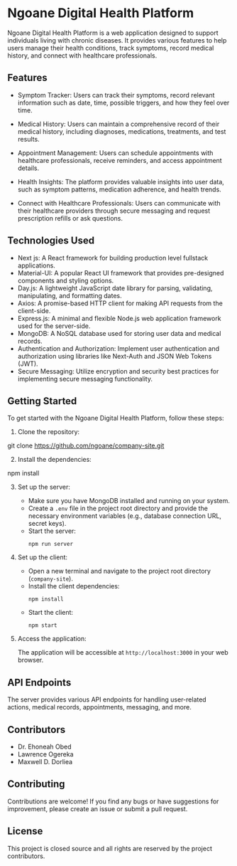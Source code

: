 # Ngoane Digital Health Platform

Ngoane Digital Health Platform is a web application designed to support individuals living with chronic diseases. It provides various features to help users manage their health conditions, track symptoms, record medical history, and connect with healthcare professionals.

## Features

- Symptom Tracker: Users can track their symptoms, record relevant information such as date, time, possible triggers, and how they feel over time.

- Medical History: Users can maintain a comprehensive record of their medical history, including diagnoses, medications, treatments, and test results.

- Appointment Management: Users can schedule appointments with healthcare professionals, receive reminders, and access appointment details.

- Health Insights: The platform provides valuable insights into user data, such as symptom patterns, medication adherence, and health trends.

- Connect with Healthcare Professionals: Users can communicate with their healthcare providers through secure messaging and request prescription refills or ask questions.

## Technologies Used

- Next js: A React framework for building production level fullstack applications.
- Material-UI: A popular React UI framework that provides pre-designed components and styling options.
- Day.js: A lightweight JavaScript date library for parsing, validating, manipulating, and formatting dates.
- Axios: A promise-based HTTP client for making API requests from the client-side.
- Express.js: A minimal and flexible Node.js web application framework used for the server-side.
- MongoDB: A NoSQL database used for storing user data and medical records.
- Authentication and Authorization: Implement user authentication and authorization using libraries like Next-Auth and JSON Web Tokens (JWT).
- Secure Messaging: Utilize encryption and security best practices for implementing secure messaging functionality.

## Getting Started

To get started with the Ngoane Digital Health Platform, follow these steps:

1. Clone the repository:

git clone https://github.com/ngoane/company-site.git


2. Install the dependencies:

npm install


3. Set up the server:

   - Make sure you have MongoDB installed and running on your system.
   - Create a `.env` file in the project root directory and provide the necessary environment variables (e.g., database connection URL, secret keys).
   - Start the server:
     ```
     npm run server
     ```

4. Set up the client:

   - Open a new terminal and navigate to the project root directory (`company-site`).
   - Install the client dependencies:
     ```
     npm install
     ```
   - Start the client:
     ```
     npm start
     ```

5. Access the application:

   The application will be accessible at `http://localhost:3000` in your web browser.

## API Endpoints

The server provides various API endpoints for handling user-related actions, medical records, appointments, messaging, and more. 

## Contributors

- Dr. Ehoneah Obed
- Lawrence Ogereka
- Maxwell D. Dorliea


## Contributing

Contributions are welcome! If you find any bugs or have suggestions for improvement, please create an issue or submit a pull request.

## License

This project is closed source and all rights are reserved by the project contributors.